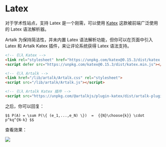 # Latex

对于学术性站点，支持 Latex 是一个刚需，可以使用 [Katex](https://katex.org/) 这款被前端广泛使用的 Latex 语法解析器。

Artalk 为保持简洁性，并未内置 Latex 语法解析功能，但你可以在页面中引入 Latex 和 Artalk Katex 插件，来让评论系统获得 Latex 语法支持。

```html
<!-- 引入 Katex -->
<link rel="stylesheet" href="https://unpkg.com/katex@0.15.3/dist/katex.min.css">
<script defer src="https://unpkg.com/katex@0.15.3/dist/katex.min.js"></script>

<!-- 引入 Artalk -->
<link href="/lib/artalk/Artalk.css" rel="stylesheet">
<script src="/lib/artalk/Artalk.js"></script>

<!-- 引入 Artalk Katex 插件 -->
<script src="https://unpkg.com/@artalkjs/plugin-katex/dist/artalk-plugin-katex.js"></script>
```

之后，你可以回复：

```
$$ P(A) = \sum P(\{ (e_1,...,e_N) \})  =  {{N}\choose{k}} \cdot p^kq^{N-k} $$
```

查看效果：

![](/images/latex-support/1.png)

